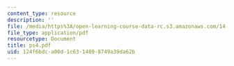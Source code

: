 ```yaml
---
content_type: resource
description: ''
file: /media/https%3A/open-learning-course-data-rc.s3.amazonaws.com/14-462-advanced-macroeconomics-ii-spring-2004/124f6bdca00d1c6314898749a39da62b_ps4.pdf
file_type: application/pdf
resourcetype: Document
title: ps4.pdf
uid: 124f6bdc-a00d-1c63-1489-8749a39da62b
---
```


